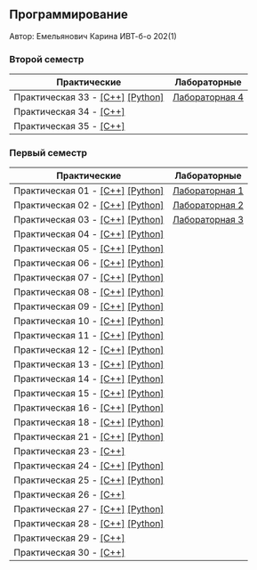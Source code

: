 ## Программирование

Автор: Емельянович Карина ИВТ-б-о 202(1)


### Второй семестр

|                                  Практические                                   |             Лабораторные             |
| ------------------------------------------------------------------------------- | ------------------------------------ |
| Практическая 33 - [[C++]](./Practice/33/C++/) [[Python]](./Practice/33/Python/) | [Лабораторная 4](./Lab/04/ReadMe.md) |
| Практическая 34 - [[C++]](./Practice/34/C++/)                                   |                                      |
| Практическая 35 - [[C++]](./Practice/35/C++/)                                   |                                      |


### Первый семестр

|                                  Практические                                   |             Лабораторные             |
| ------------------------------------------------------------------------------- | ------------------------------------ |
| Практическая 01 - [[C++]](./Practice/01/C++/) [[Python]](./Practice/01/Python/) | [Лабораторная 1](./Lab/01/ReadMe.md) |
| Практическая 02 - [[C++]](./Practice/02/C++/) [[Python]](./Practice/02/Python/) | [Лабораторная 2](./Lab/02/ReadMe.md) |
| Практическая 03 - [[C++]](./Practice/03/C++/) [[Python]](./Practice/03/Python/) | [Лабораторная 3](./Lab/03/ReadMe.md) |
| Практическая 04 - [[C++]](./Practice/04/C++/) [[Python]](./Practice/04/Python/) |                                      |
| Практическая 05 - [[C++]](./Practice/05/C++/) [[Python]](./Practice/05/Python/) |                                      |
| Практическая 06 - [[C++]](./Practice/06/C++/) [[Python]](./Practice/06/Python/) |                                      |
| Практическая 07 - [[C++]](./Practice/07/C++/) [[Python]](./Practice/07/Python/) |                                      |
| Практическая 08 - [[C++]](./Practice/08/C++/) [[Python]](./Practice/08/Python/) |                                      |
| Практическая 09 - [[C++]](./Practice/09/C++/) [[Python]](./Practice/09/Python/) |                                      |
| Практическая 10 - [[C++]](./Practice/10/C++/) [[Python]](./Practice/10/Python/) |                                      |
| Практическая 11 - [[C++]](./Practice/11/C++/) [[Python]](./Practice/11/Python/) |                                      |
| Практическая 12 - [[C++]](./Practice/12/C++/) [[Python]](./Practice/12/Python/) |                                      |
| Практическая 13 - [[C++]](./Practice/13/C++/) [[Python]](./Practice/13/Python/) |                                      |
| Практическая 14 - [[C++]](./Practice/14/C++/) [[Python]](./Practice/14/Python/) |                                      |
| Практическая 15 - [[C++]](./Practice/15/C++/) [[Python]](./Practice/15/Python/) |                                      |
| Практическая 16 - [[C++]](./Practice/16/C++/) [[Python]](./Practice/16/Python/) |                                      |
| Практическая 18 - [[C++]](./Practice/18/C++/) [[Python]](./Practice/18/Python/) |                                      |
| Практическая 21 - [[C++]](./Practice/21/C++/) [[Python]](./Practice/21/Python/) |                                      |
| Практическая 23 - [[C++]](./Practice/23/C++/)                                   |                                      |
| Практическая 24 - [[C++]](./Practice/24/C++/) [[Python]](./Practice/24/Python/) |                                      |
| Практическая 25 - [[C++]](./Practice/25/C++/) [[Python]](./Practice/25/Python/) |                                      |
| Практическая 26 - [[C++]](./Practice/26/C++/)                                   |                                      |
| Практическая 27 - [[C++]](./Practice/27/C++/) [[Python]](./Practice/27/Python/) |                                      |
| Практическая 28 - [[C++]](./Practice/28/C++/) [[Python]](./Practice/28/Python/) |                                      |
| Практическая 29 - [[C++]](./Practice/29/C++/)                                   |                                      |
| Практическая 30 - [[C++]](./Practice/30/C++/)                                   |                                      |
